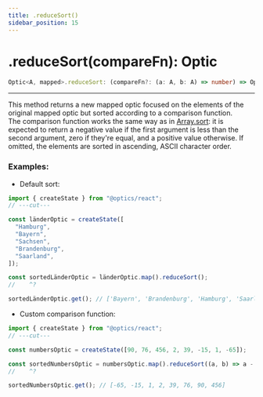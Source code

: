 ```yaml
---
title: .reduceSort()
sidebar_position: 15
---
```


# .reduceSort(compareFn): Optic

```ts
Optic<A, mapped>.reduceSort: (compareFn?: (a: A, b: A) => number) => Optic<A, mapped>;
```

---

This method returns a new mapped optic focused on the elements of the original mapped optic but sorted according to a comparison function.  
The comparison function works the same way as in [Array.sort](https://developer.mozilla.org/en-US/docs/Web/JavaScript/Reference/Global_Objects/Array/sort): it is expected to return a negative value if the first argument is less than the second argument, zero if they're equal, and a positive value otherwise. If omitted, the elements are sorted in ascending, ASCII character order.

### Examples:

- Default sort:

```ts twoslash
import { createState } from "@optics/react";
// ---cut---

const länderOptic = createState([
  "Hamburg",
  "Bayern",
  "Sachsen",
  "Brandenburg",
  "Saarland",
]);

const sortedLänderOptic = länderOptic.map().reduceSort();
//    ^?

sortedLänderOptic.get(); // ['Bayern', 'Brandenburg', 'Hamburg', 'Saarland', 'Sachsen']
```

- Custom comparison function:

```ts twoslash
import { createState } from "@optics/react";
// ---cut---

const numbersOptic = createState([90, 76, 456, 2, 39, -15, 1, -65]);

const sortedNumbersOptic = numbersOptic.map().reduceSort((a, b) => a - b);
//    ^?

sortedNumbersOptic.get(); // [-65, -15, 1, 2, 39, 76, 90, 456]
```

